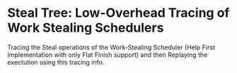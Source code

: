 # Steal Tree: Low-Overhead Tracing of Work Stealing Schedulers
Tracing the Steal operations of the Work-Stealing Scheduler (Help First Implementation with only Flat Finish support) and then
Replaying the exectution using this tracing info.
